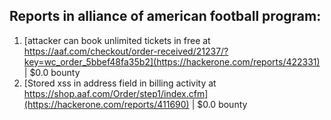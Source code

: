 ## Reports in alliance of american football program:
1. [attacker can book unlimited tickets in free at https://aaf.com/checkout/order-received/21237/?key=wc_order_5bbef48fa35b2](https://hackerone.com/reports/422331) | $0.0 bounty
2. [Stored xss in address field in billing activity at https://shop.aaf.com/Order/step1/index.cfm](https://hackerone.com/reports/411690) | $0.0 bounty